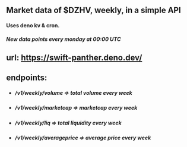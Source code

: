 ## Market data of $DZHV, weekly, in a simple API
#### Uses deno kv & cron.
##### New data points every monday at 00:00 UTC



## url: https://swift-panther.deno.dev/

## endpoints: 
- ##### /v1/weekly/volume => total volume every week
- ##### /v1/weekly/marketcap => marketcap every week
- ##### /v1/weekly/liq => total liquidity every week
- ##### /v1/weekly/averageprice => average price every week
